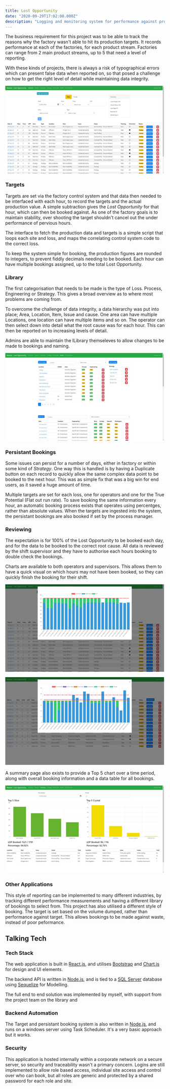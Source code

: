 ```yaml
---
title: Lost Opportunity
date: "2020-09-29T17:02:00.000Z"
description: "Logging and monitoring system for performance against production targets"
---
```


The business requirement for this project was to be able to track the reasons why the factory wasn't able to hit its production targets. It records performance at each of the factories, for each product stream. Factories can range from 2 main product streams, up to 5 that need a level of reporting.

With these kinds of projects, there is always a risk of typographical errors which can present false data when reported on, so that posed a challenge on how to get the right level of detail while maintaining data integrity.

![Homepage](./LOP-1.jpg)

### Targets

Targets are set via the factory control system and that data then needed to be interfaced with each hour, to record the targets and the actual production value. A simple subtraction gives the _Lost Opportunity_ for that hour, which can then be booked against. As one of the factory goals is to maintain stability, over shooting the target shouldn't cancel out the under performance of pervious hours.

The interface to fetch the production data and targets is a simple script that loops each site and loss, and maps the correlating control system code to the correct loss.

To keep the system simple for booking, the production figures are rounded to integers, to prevent fiddly decimals needing to be booked. Each hour can have multiple bookings assigned, up to the total Lost Opportunity.

### Library

The first categorisation that needs to be made is the type of Loss. Process, Engineering or Strategy. This gives a broad overview as to where most problems are coming from.

To overcome the challenge of data integrity, a data hierarchy was put into place; Area, Location, Item, Issue and cause. One area can have multiple Locations, one location can have multiple items and so on. The operator can then select down into detail what the root cause was for each hour. This can then be reported on to increasing levels of detail.

Admins are able to maintain the lLibrary themseleves to allow changes to be made to bookings and naming.

![Library](./LOP-6.jpg)

### Persistant Bookings

Some issues can persist for a number of days, either in factory or within some kind of _Strategy_. One way this is handled is by having a Duplicate button on each record to quickly allow the same complex data point to be booked to the next hour. This was as simple fix that was a big win for end users, as it saved a huge amount of time.

Multiple targets are set for each loss, one for operators and one for the True Potential (Flat out run rate). To save booking the same information every hour, an automatic booking process exists that operates using percentges, rather than absolute values. When the targets are ingested into the system, the persistant bookings are also booked if set by the process manager.

### Reviewing

The expectation is for 100% of the Lost Opportunity to be booked each day, and for the data to be booked to the correct root cause. All data is reviewed by the shift supervisor and they have to authorise each hours booking to double check the bookings.

Charts are available to both operators and supervisors. This allows them to have a quick visual on which hours may not have been booked, so they can quickly finish the booking for their shift.

![Operator Targets](./LOP-2.jpg)

![Overall Targets](./LOP-3.jpg)

A summary page also exists to provide a Top 5 chart over a time period, along with overall booking information and a data table for all bookings.

![Summary](./LOP-4.jpg)

### Other Applications

This style of reporting can be implemented to many different industries, by tracking different performance measurements and having a different library of bookings to select from. This project has also utilised a different style of booking. The target is set based on the volume dumped, rather than performance against target. This allows bookings to be made against waste, instead of poor peformance.

## Talking Tech

### Tech Stack

The web application is built in [React.js](https://reactjs.org/), and utilises [Bootstrap](https://getbootstrap.com) and [Chart.js](https://www.chartjs.org/) for design and UI elements.

The backend API is written in [Node.js](https://nodejs.org), and is tied to a [SQL Server](https://www.microsoft.com/en-gb/sql-server/sql-server-2019) database using [Sequelize](https://sequelize.org/) for Modelling.

The full end to end solution was implemented by myself, with support from the project team on the library and

### Backend Automation

The Target and persistant booking system is also written in [Node.js](https://nodejs.org), and runs on a windows server using Task Scheduler. It's a very basic approach but it works.

### Security

This application is hosted internally within a corporate network on a secure server, so security and traceability wasn't a primary concern. Logins are still implemented to allow role based access, individual site access and control over who can book, but all roles are generic and protected by a shared password for each role and site.
